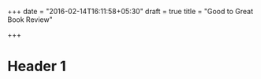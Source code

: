 +++
date = "2016-02-14T16:11:58+05:30"
draft = true
title = "Good to Great Book Review"

+++
# Header 1
